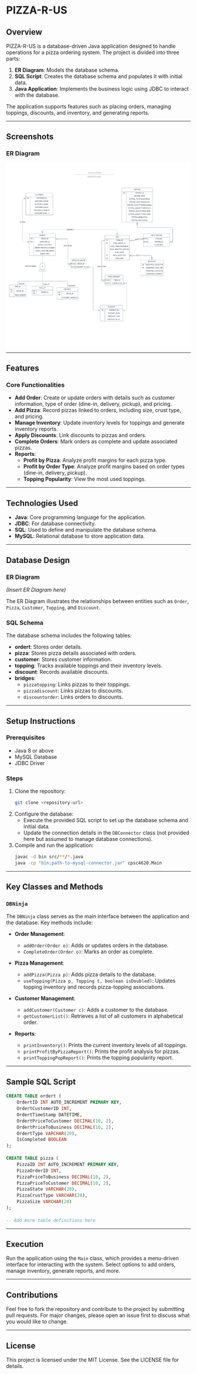 # PIZZA-R-US

## Overview
PIZZA-R-US is a database-driven Java application designed to handle operations for a pizza ordering system. The project is divided into three parts:
1. **ER Diagram**: Models the database schema.
2. **SQL Script**: Creates the database schema and populates it with initial data.
3. **Java Application**: Implements the business logic using JDBC to interact with the database.

The application supports features such as placing orders, managing toppings, discounts, and inventory, and generating reports.

---

## Screenshots
### ER Diagram

 <img src="PIZZA_STORE.png" align="center" height="500"></img>

---

## Features

### Core Functionalities
- **Add Order**: Create or update orders with details such as customer information, type of order (dine-in, delivery, pickup), and pricing.
- **Add Pizza**: Record pizzas linked to orders, including size, crust type, and pricing.
- **Manage Inventory**: Update inventory levels for toppings and generate inventory reports.
- **Apply Discounts**: Link discounts to pizzas and orders.
- **Complete Orders**: Mark orders as complete and update associated pizzas.
- **Reports**:
  - **Profit by Pizza**: Analyze profit margins for each pizza type.
  - **Profit by Order Type**: Analyze profit margins based on order types (dine-in, delivery, pickup).
  - **Topping Popularity**: View the most used toppings.

---

## Technologies Used

- **Java**: Core programming language for the application.
- **JDBC**: For database connectivity.
- **SQL**: Used to define and manipulate the database schema.
- **MySQL**: Relational database to store application data.

---

## Database Design

### ER Diagram
*(Insert ER Diagram here)*

The ER Diagram illustrates the relationships between entities such as `Order`, `Pizza`, `Customer`, `Topping`, and `Discount`.

### SQL Schema
The database schema includes the following tables:
- **ordert**: Stores order details.
- **pizza**: Stores pizza details associated with orders.
- **customer**: Stores customer information.
- **topping**: Tracks available toppings and their inventory levels.
- **discount**: Records available discounts.
- **bridges**:
  - `pizzatopping`: Links pizzas to their toppings.
  - `pizzadiscount`: Links pizzas to discounts.
  - `discountorder`: Links orders to discounts.

---

## Setup Instructions

### Prerequisites
- Java 8 or above
- MySQL Database
- JDBC Driver

### Steps
1. Clone the repository:
   ```bash
   git clone <repository-url>
   ```
2. Configure the database:
   - Execute the provided SQL script to set up the database schema and initial data.
   - Update the connection details in the `DBConnector` class (not provided here but assumed to manage database connections).
3. Compile and run the application:
   ```bash
   javac -d bin src/**/*.java
   java -cp "bin;path-to-mysql-connector.jar" cpsc4620.Main
   ```

---

## Key Classes and Methods

### `DBNinja`
The `DBNinja` class serves as the main interface between the application and the database. Key methods include:

- **Order Management**:
  - `addOrder(Order o)`: Adds or updates orders in the database.
  - `CompleteOrder(Order o)`: Marks an order as complete.

- **Pizza Management**:
  - `addPizza(Pizza p)`: Adds pizza details to the database.
  - `useTopping(Pizza p, Topping t, boolean isDoubled)`: Updates topping inventory and records pizza-topping associations.

- **Customer Management**:
  - `addCustomer(Customer c)`: Adds a customer to the database.
  - `getCustomerList()`: Retrieves a list of all customers in alphabetical order.

- **Reports**:
  - `printInventory()`: Prints the current inventory levels of all toppings.
  - `printProfitByPizzaReport()`: Prints the profit analysis for pizzas.
  - `printToppingPopReport()`: Prints the topping popularity report.

---

## Sample SQL Script
```sql
CREATE TABLE ordert (
    OrdertID INT AUTO_INCREMENT PRIMARY KEY,
    OrdertCustomerID INT,
    OrdertTimeStamp DATETIME,
    OrdertPriceToCustomer DECIMAL(10, 2),
    OrdertPriceToBusiness DECIMAL(10, 2),
    OrdertType VARCHAR(20),
    IsCompleted BOOLEAN
);

CREATE TABLE pizza (
    PizzaID INT AUTO_INCREMENT PRIMARY KEY,
    PizzaOrderID INT,
    PizzaPriceToBusiness DECIMAL(10, 2),
    PizzaPriceToCustomer DECIMAL(10, 2),
    PizzaState VARCHAR(20),
    PizzaCrustType VARCHAR(20),
    PizzaSize VARCHAR(20)
);

-- Add more table definitions here
```

---

## Execution

Run the application using the `Main` class, which provides a menu-driven interface for interacting with the system. Select options to add orders, manage inventory, generate reports, and more.

---

## Contributions
Feel free to fork the repository and contribute to the project by submitting pull requests. For major changes, please open an issue first to discuss what you would like to change.

---

## License
This project is licensed under the MIT License. See the LICENSE file for details.
